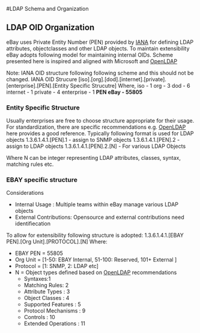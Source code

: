 #LDAP Schema and Organization

## LDAP OID Organization
eBay uses Private Entity Number (PEN) provided by [IANA](https://www.iana.org) for defining LDAP attributes, objectclasses and other LDAP objects. To maintain extensibility eBay adopts following model for maintaining internal OIDs. Scheme presented here is inspired and aligned with Microsoft and [OpenLDAP](https://www.openldap.org/faq/data/cache/197.html)

Note: IANA OID structure following following scheme and this should not be changed.
IANA OID Strucure
[iso].[org].[dod].[internet].[private].[enterprise].[PEN].[Entity Specific Strucutre]
Where,
iso - 1
org - 3
dod - 6
internet - 1
private - 4
enterprise - 1
**PEN eBay - 55805**

### Entity Specific Structure
Usually enterprises are free to choose structure appropriate for their usage. For standardization, there are specific recommendations e.g. [OpenLDAP](https://www.openldap.org/faq/data/cache/197.html) here provides a good reference.
Typically following format is used for LDAP objects
1.3.6.1.4.1.[PEN].1 - assign to SNMP objects
1.3.6.1.4.1.[PEN].2 - assign to LDAP objects
1.3.6.1.4.1.[PEN].2.[N] - For various LDAP Objects

Where N can be integer representing LDAP attributes, classes, syntax, matching rules etc.

### EBAY specific structure
Considerations
- Internal Usage : Multiple teams within eBay manage various LDAP objects
- External Contributions: Opensource and external contributions need identifiecation


To allow for extensibility following structure is adopted:
1.3.6.1.4.1.[EBAY PEN].[Org Unit].[PROTOCOL].[N]
Where:
- EBAY PEN = 55805
- Org Unit = [1-50: EBAY Internal, 51-100: Reserved, 101+ External ]
- Protocol = [1: SNMP, 2: LDAP etc]
- N = Object types defined based on [OpenLDAP](https://www.openldap.org/faq/data/cache/199.html) recommendations
    - Syntaxes:1
    - Matching Rules: 2
    - Attribute Types : 3
    - Object Classes : 4
    - Supported Features : 5
    - Protocol Mechanisms : 9
    - Controls : 10
    - Extended Operations : 11

